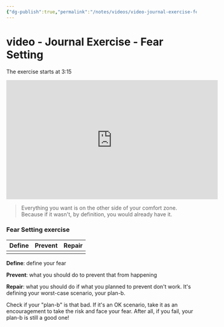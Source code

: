 ```yaml
---
{"dg-publish":true,"permalink":"/notes/videos/video-journal-exercise-fear-setting/","dgHomeLink":true,"dgPassFrontmatter":false}
---
```


# video - Journal Exercise - Fear Setting

The exercise starts at 3:15

<iframe width="560" height="315" src="https://www.youtube.com/embed/m5woKFjz1GM" title="YouTube video player" frameborder="0" allow="accelerometer; autoplay; clipboard-write; encrypted-media; gyroscope; picture-in-picture" allowfullscreen></iframe>

> Everything you want is on the other side of your comfort zone. Because if it wasn't, by definition, you would already have it.

### Fear Setting exercise

| Define | Prevent | Repair |
| ------ | ------- | ------ |
|        |         |        |

**Define**: define your fear

**Prevent**: what you should do to prevent that from happening

**Repair**: what you should do if what you planned to prevent don't work. It's defining your worst-case scenario, your plan-b.

Check if your "plan-b" is that bad. If it's an OK scenario, take it as an encouragement to take the risk and face your fear. After all, if you fail, your plan-b is still a good one!
